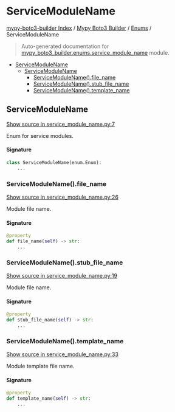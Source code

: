 # ServiceModuleName

[mypy-boto3-builder Index](../../README.md#mypy-boto3-builder-index) /
[Mypy Boto3 Builder](../index.md#mypy-boto3-builder) /
[Enums](./index.md#enums) /
ServiceModuleName

> Auto-generated documentation for [mypy_boto3_builder.enums.service_module_name](https://github.com/youtype/mypy_boto3_builder/blob/main/mypy_boto3_builder/enums/service_module_name.py) module.

- [ServiceModuleName](#servicemodulename)
  - [ServiceModuleName](#servicemodulename-1)
    - [ServiceModuleName().file_name](#servicemodulename()file_name)
    - [ServiceModuleName().stub_file_name](#servicemodulename()stub_file_name)
    - [ServiceModuleName().template_name](#servicemodulename()template_name)

## ServiceModuleName

[Show source in service_module_name.py:7](https://github.com/youtype/mypy_boto3_builder/blob/main/mypy_boto3_builder/enums/service_module_name.py#L7)

Enum for service modules.

#### Signature

```python
class ServiceModuleName(enum.Enum):
    ...
```

### ServiceModuleName().file_name

[Show source in service_module_name.py:26](https://github.com/youtype/mypy_boto3_builder/blob/main/mypy_boto3_builder/enums/service_module_name.py#L26)

Module file name.

#### Signature

```python
@property
def file_name(self) -> str:
    ...
```

### ServiceModuleName().stub_file_name

[Show source in service_module_name.py:19](https://github.com/youtype/mypy_boto3_builder/blob/main/mypy_boto3_builder/enums/service_module_name.py#L19)

Module file name.

#### Signature

```python
@property
def stub_file_name(self) -> str:
    ...
```

### ServiceModuleName().template_name

[Show source in service_module_name.py:33](https://github.com/youtype/mypy_boto3_builder/blob/main/mypy_boto3_builder/enums/service_module_name.py#L33)

Module template file name.

#### Signature

```python
@property
def template_name(self) -> str:
    ...
```


